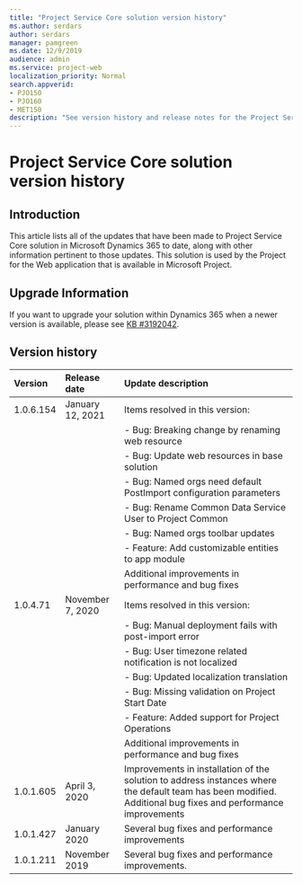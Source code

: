 ```yaml
---
title: "Project Service Core solution version history"
ms.author: serdars
author: serdars
manager: pamgreen
ms.date: 12/9/2019
audience: admin
ms.service: project-web
localization_priority: Normal
search.appverid:
- PJO150
- PJO160
- MET150
description: "See version history and release notes for the Project Service core solution."
---
```


# Project Service Core solution version history


  
## Introduction

This article lists all of the updates that have been made to Project Service Core solution in Microsoft Dynamics 365 to date, along with other information pertinent to those updates. This solution is used by the Project for the Web application that is available in Microsoft Project.

## Upgrade Information
If you want to upgrade your solution within Dynamics 365 when a newer version is available, please see [KB #3192042](https://support.microsoft.com/help/3192042/how-to-upgrade-the-solutions-for-a-microsoft-dynamics-crm-portals-depl). 


## Version history

  
|**Version**|**Release date**|**Update description**|
|:-----|:-----|:-----|
|1.0.6.154 | January 12, 2021 |Items resolved in this version:|
|  |  | - Bug: Breaking change by renaming web resource |
|  |  | - Bug: Update web resources in base solution |
|  |  | - Bug: Named orgs need default PostImport configuration parameters |
|  |  | - Bug: Rename Common Data Service User to Project Common |
|  |  | - Bug: Named orgs toolbar updates |
|  |  | - Feature: Add customizable entities to app module |
|  |  | Additional improvements in performance and bug fixes |
|1.0.4.71  | November 7, 2020 | Items resolved in this version: |
|  |  | - Bug: Manual deployment fails with post-import error|
|  |  | - Bug: User timezone related notification is not localized |
|  |  | - Bug: Updated localization translation|
|  |  | - Bug: Missing validation on Project Start Date|
|  |  | - Feature: Added support for Project Operations|
|  |  | Additional improvements in performance and bug fixes |
|1.0.1.605 | April 3, 2020  |Improvements in installation of the solution to address instances where the default team has been modified. Additional bug fixes and performance improvements |
|1.0.1.427 | January 2020  |Several bug fixes and performance improvements  |
|1.0.1.211 | November 2019  |Several bug fixes and performance improvements.  |
